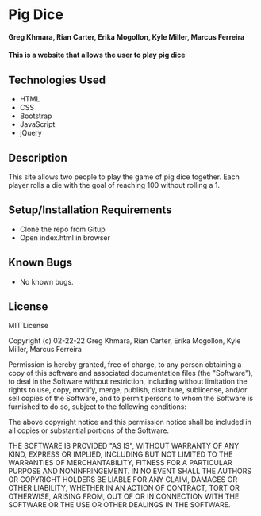 # Pig Dice

#### Greg Khmara, Rian Carter, Erika Mogollon, Kyle Miller, Marcus Ferreira

#### This is a website that allows the user to play pig dice

## Technologies Used

* HTML
* CSS
* Bootstrap
* JavaScript
* jQuery

## Description

This site allows two people to play the game of pig dice together. Each player rolls a die with the goal of reaching 100 without rolling a 1.

## Setup/Installation Requirements

* Clone the repo from Gitup
* Open index.html in browser

## Known Bugs

* No known bugs.

## License

MIT License

Copyright (c) 02-22-22 Greg Khmara, Rian Carter, Erika Mogollon, Kyle Miller, Marcus Ferreira  

Permission is hereby granted, free of charge, to any person obtaining a copy
of this software and associated documentation files (the "Software"), to deal
in the Software without restriction, including without limitation the rights
to use, copy, modify, merge, publish, distribute, sublicense, and/or sell
copies of the Software, and to permit persons to whom the Software is
furnished to do so, subject to the following conditions:

The above copyright notice and this permission notice shall be included in all
copies or substantial portions of the Software.

THE SOFTWARE IS PROVIDED "AS IS", WITHOUT WARRANTY OF ANY KIND, EXPRESS OR
IMPLIED, INCLUDING BUT NOT LIMITED TO THE WARRANTIES OF MERCHANTABILITY,
FITNESS FOR A PARTICULAR PURPOSE AND NONINFRINGEMENT. IN NO EVENT SHALL THE
AUTHORS OR COPYRIGHT HOLDERS BE LIABLE FOR ANY CLAIM, DAMAGES OR OTHER
LIABILITY, WHETHER IN AN ACTION OF CONTRACT, TORT OR OTHERWISE, ARISING FROM,
OUT OF OR IN CONNECTION WITH THE SOFTWARE OR THE USE OR OTHER DEALINGS IN THE
SOFTWARE.